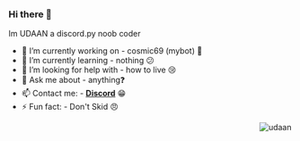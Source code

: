 ### Hi there 👋

Im UDAAN a discord.py noob coder


- 🔭 I’m currently working on - cosmic69 (mybot) 🤖
- 🌱 I’m currently learning - nothing 😕
- 🤔 I’m looking for help with - how to live 😢
- 💬 Ask me about - anything❓
- 📫 Contact me: - [**Discord**](https://discord.gg/8QsHCegvK2) 😁
- ⚡ Fun fact: - Don't Skid 😠

<div align="right"><img src="https://cdn.discordapp.com/avatars/846064957368172594/76bf1df7c76ac0bcd1cb3f6506af9ff7.png?size=256" alt="udaan"></div>
